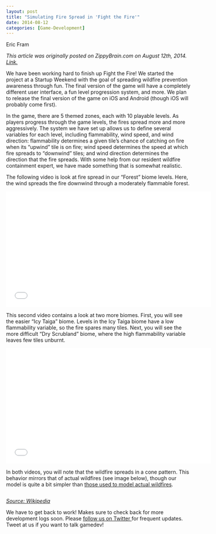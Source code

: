 ```yaml
---
layout: post
title: "Simulating Fire Spread in 'Fight the Fire'"
date: 2014-08-12
categories: [Game-Development]
---
```

Eric Fram  

<em>This article was originally posted on ZippyBrain.com on August 12th, 2014. [Link.](http://zippybrain.com/2014/08/a-look-at-fire-spread-in-fight-the-fire/)</em>

We have been working hard to finish up Fight the Fire! We started the project at a Startup Weekend with the goal of spreading wildfire prevention awareness through fun. The final version of the game will have a completely different user interface, a fun level progression system, and more. We plan to release the final version of the game on iOS and Android (though iOS will probably come first).

In the game, there are 5 themed zones, each with 10 playable levels. As players progress through the game levels, the fires spread more and more aggressively. The system we have set up allows us to define several variables for each level, including flammability, wind speed, and wind direction: flammability determines a given tile’s chance of catching on fire when its “upwind” tile is on fire; wind speed determines the speed at which fire spreads to “downwind” tiles; and wind direction determines the direction that the fire spreads. With some help from our resident wildfire containment expert, we have made something that is somewhat realistic.

The following video is look at fire spread in our “Forest” biome levels. Here, the wind spreads the fire downwind through a moderately flammable forest.

<iframe src="//www.youtube.com/embed/1XVflxggAlU" width="560" height="315" frameborder="0"></iframe>

This second video contains a look at two more biomes. First, you will see the easier “Icy Taiga” biome. Levels in the Icy Taiga biome have a low flammability variable, so the fire spares many tiles. Next, you will see the more difficult “Dry Scrubland” biome, where the high flammability variable leaves few tiles unburnt.

<iframe src="//www.youtube.com/embed/xGo7g3lIXIU" width="560" height="315" frameborder="0" allowfullscreen="allowfullscreen"></iframe>

In both videos, you will note that the wildfire spreads in a cone pattern. This behavior mirrors that of actual wildfires (see image below), though our model is quite a bit simpler than [those used to model actual wildfires](http://en.wikipedia.org/wiki/Wildfire_modeling). 

<img src="http://upload.wikimedia.org/wikipedia/commons/thumb/c/c9/Propagation_model_wildfire_%28English%29.svg/407px-Propagation_model_wildfire_%28English%29.svg.png" alt="" crossorigin="anonymous" /> 

<em><a href="http://en.wikipedia.org/wiki/Wildfire_modeling">Source: Wikipedia</a></em>

We have to get back to work! Makes sure to check back for more development logs soon. Please <a href="https://twitter.com/ZippyBrain">follow us on Twitter </a>for frequent updates. Tweet at us if you want to talk gamedev!